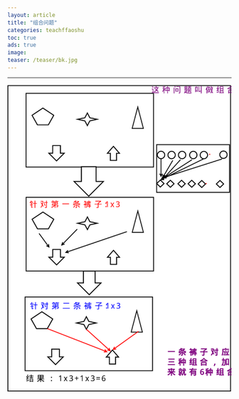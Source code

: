 ```yaml
---
layout: article
title: "组合问题"
categories: teachffaoshu
toc: true
ads: true
image:
teaser: /teaser/bk.jpg
---
```


---



![df](https://github.com/storage201602/storage201602/blob/master/myhome2016/_posts/teachffaoshu/2016-10-18-20161018113037teachffaoshu.md/composite.png?raw=true)

